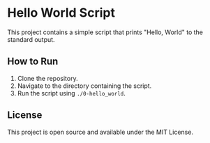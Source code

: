 # Hello World Script

This project contains a simple script that prints "Hello, World" to the standard output.

## How to Run
1. Clone the repository.
2. Navigate to the directory containing the script.
3. Run the script using `./0-hello_world`.

## License
This project is open source and available under the MIT License.

